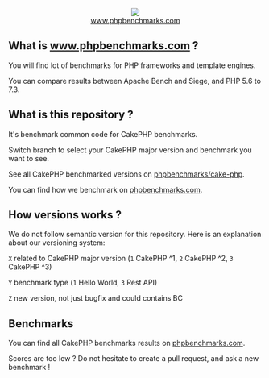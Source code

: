 <p align="center">
  <img src="http://www.phpbenchmarks.com/images/logo_github.png">
  <br>
  <a href="http://www.phpbenchmarks.com" target="_blank">www.phpbenchmarks.com</a>
</p>

## What is www.phpbenchmarks.com ?

You will find lot of benchmarks for PHP frameworks and template engines.

You can compare results between Apache Bench and Siege, and PHP 5.6 to 7.3.

## What is this repository ?

It's benchmark common code for CakePHP benchmarks.

Switch branch to select your CakePHP major version and benchmark you want to see.

See all CakePHP benchmarked versions on [phpbenchmarks/cake-php](https://github.com/phpbenchmarks/cake-php).

You can find how we benchmark on [phpbenchmarks.com](http://www.phpbenchmarks.com/en/benchmark-protocol.html).

## How versions works ?

We do not follow semantic version for this repository. Here is an explanation about our versioning system:

`X` related to CakePHP major version (`1` CakePHP ^1, `2` CakePHP ^2, `3` CakePHP ^3)

`Y` benchmark type (`1` Hello World, `3` Rest API)

`Z` new version, not just bugfix and could contains BC

## Benchmarks

You can find all CakePHP benchmarks results on [phpbenchmarks.com](http://www.phpbenchmarks.com/en/benchmark/cake-php.html).

Scores are too low ? Do not hesitate to create a pull request, and ask a new benchmark !
